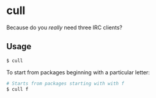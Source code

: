 # cull

Because do you _really_ need three IRC clients?

## Usage

```bash
$ cull
```

To start from packages beginning with a particular letter:

```bash
# Starts from packages starting with with f
$ cull f
```
